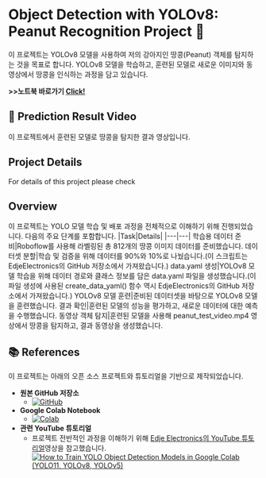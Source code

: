 # Object Detection with YOLOv8: Peanut Recognition Project 🥜
이 프로젝트는 YOLOv8 모델을 사용하여 저의 강아지인 땅콩(Peanut) 객체를 탐지하는 것을 목표로 합니다. 
YOLOv8 모델을 학습하고, 훈련된 모델로 새로운 이미지와 동영상에서 땅콩을 인식하는 과정을 담고 있습니다.

**>>노트북 바로가기 [Click!](https://colab.research.google.com/github/xo0ol/Train_YOLO_Peanut/blob/main/Object_Detection_Yolov8_Peanut.ipynb)**

## 🎥 Prediction Result Video
이 프로젝트에서 훈련된 모델로 땅콩을 탐지한 결과 영상입니다.

## Project Details
For details of this project please check 

## Overview
이 프로젝트는 YOLO 모델 학습 및 배포 과정을 전체적으로 이해하기 위해 진행되었습니다. 
다음의 주요 단계를 포함합니다.
|Task|Details|
|---|---|
학습용 데이터 준비|Roboflow를 사용해 라벨링된 총 812개의 땅콩 이미지 데이터를 준비했습니다.
데이터셋 분할|학습 및 검증을 위해 데이터를 90%와 10%로 나눴습니다.(이 스크립트는 EdjeElectronics의 GitHub 저장소에서 가져왔습니다.)
data.yaml 생성|YOLOv8 모델 학습을 위해 데이터 경로와 클래스 정보를 담은 data.yaml 파일을 생성했습니다.(이 파일 생성에 사용된 create_data_yaml() 함수 역시 EdjeElectronics의 GitHub 저장소에서 가져왔습니다.)
YOLOv8 모델 훈련|준비된 데이터셋을 바탕으로 YOLOv8 모델을 훈련했습니다.
결과 확인|훈련된 모델의 성능을 평가하고, 새로운 데이터에 대한 예측을 수행했습니다.
동영상 객체 탐지|훈련된 모델을 사용해 peanut_test_video.mp4 영상에서 땅콩을 탐지하고, 결과 동영상을 생성했습니다.


## 📚 References
이 프로젝트는 아래의 오픈 소스 프로젝트와 튜토리얼을 기반으로 제작되었습니다.

* **원본 GitHub 저장소**
  - [![GitHub](https://img.shields.io/badge/GitHub-EdjeElectronics-blue)](https://github.com/EdjeElectronics/Train-and-Deploy-YOLO-Models)
* **Google Colab Notebook**
  - [![Colab](https://img.shields.io/badge/Colab-EdjeElectronics-orange)](https://colab.research.google.com/github/EdjeElectronics/Train-and-Deploy-YOLO-Models/blob/main/Train_YOLO_Models.ipynb)
* **관련 YouTube 튜토리얼**
  - 프로젝트 전반적인 과정을 이해하기 위해 [Edje Electronics의 YouTube 튜토리얼](https://www.youtube.com/watch?v=r0RspiLG260)영상을 참고했습니다.
    [![How to Train YOLO Object Detection Models in Google Colab (YOLO11, YOLOv8, YOLOv5)](https://img.youtube.com/vi/r0RspiLG260/maxresdefault.jpg)](https://www.youtube.com/watch?v=r0RspiLG260)
